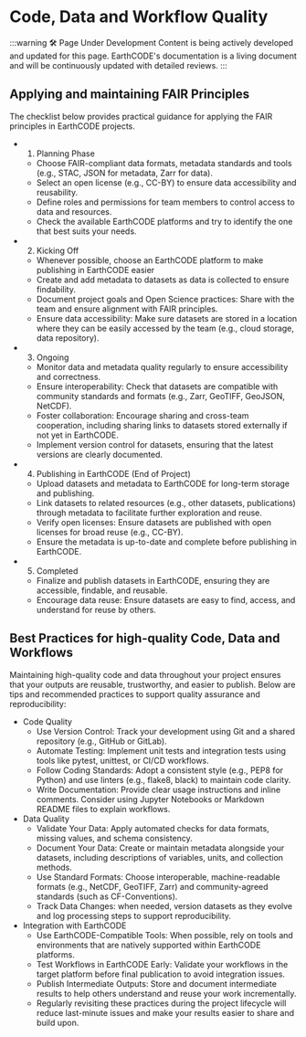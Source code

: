 # Code, Data and Workflow Quality
:::warning 🛠️ Page Under Development
Content is being actively developed and updated for this page. EarthCODE's documentation is a living document and will be continuously updated with detailed reviews.
:::
## Applying and maintaining FAIR Principles

The checklist below provides practical guidance for applying the FAIR principles in EarthCODE projects.

- 1. Planning Phase
    - Choose FAIR-compliant data formats, metadata standards and tools (e.g., STAC, JSON for metadata, Zarr for data).
    - Select an open license (e.g., CC-BY) to ensure data accessibility and reusability.
    - Define roles and permissions for team members to control access to data and resources.
    - Check the available EarthCODE platforms and try to identify the one that best suits your needs.
- 2. Kicking Off
    - Whenever possible, choose an EarthCODE platform to make publishing in EarthCODE easier
    - Create and add metadata to datasets as data is collected to ensure findability.
    - Document project goals and Open Science practices: Share with the team and ensure alignment with FAIR principles.
    - Ensure data accessibility: Make sure datasets are stored in a location where they can be easily accessed by the team (e.g., cloud storage, data repository).
- 3. Ongoing
    - Monitor data and metadata quality regularly to ensure accessibility and correctness.
    - Ensure interoperability: Check that datasets are compatible with community standards and formats (e.g., Zarr, GeoTIFF, GeoJSON, NetCDF).
    - Foster collaboration: Encourage sharing and cross-team cooperation, including sharing links to datasets stored externally if not yet in EarthCODE.
    - Implement version control for datasets, ensuring that the latest versions are clearly documented.
- 4. Publishing in EarthCODE (End of Project)
    - Upload datasets and metadata to EarthCODE for long-term storage and publishing.
    - Link datasets to related resources (e.g., other datasets, publications) through metadata to facilitate further exploration and reuse.
    - Verify open licenses: Ensure datasets are published with open licenses for broad reuse (e.g., CC-BY).
    - Ensure the metadata is up-to-date and complete before publishing in EarthCODE.
- 5. Completed
    - Finalize and publish datasets in EarthCODE, ensuring they are accessible, findable, and reusable.
    - Encourage data reuse: Ensure datasets are easy to find, access, and understand for reuse by others.

## Best Practices for high-quality Code, Data and Workflows

Maintaining high-quality code and data throughout your project ensures that your outputs are reusable, trustworthy, and easier to publish. Below are tips and recommended practices to support quality assurance and reproducibility:

- Code Quality
     - Use Version Control: Track your development using Git and a shared repository (e.g., GitHub or GitLab).
     - Automate Testing: Implement unit tests and integration tests using tools like pytest, unittest, or CI/CD workflows.
     - Follow Coding Standards: Adopt a consistent style (e.g., PEP8 for Python) and use linters (e.g., flake8, black) to maintain code clarity.
     - Write Documentation: Provide clear usage instructions and inline comments. Consider using Jupyter Notebooks or Markdown README files to explain workflows.
- Data Quality
     - Validate Your Data: Apply automated checks for data formats, missing values, and schema consistency.
     - Document Your Data: Create or maintain metadata alongside your datasets, including descriptions of variables, units, and collection methods.
     - Use Standard Formats: Choose interoperable, machine-readable formats (e.g., NetCDF, GeoTIFF, Zarr) and community-agreed standards (such as CF-Conventions).
     - Track Data Changes: when needed, version datasets as they evolve and log processing steps to support reproducibility.
- Integration with EarthCODE
     - Use EarthCODE-Compatible Tools: When possible, rely on tools and environments that are natively supported within EarthCODE platforms.
     - Test Workflows in EarthCODE Early: Validate your workflows in the target platform before final publication to avoid integration issues.
     - Publish Intermediate Outputs: Store and document intermediate results to help others understand and reuse your work incrementally.
     - Regularly revisiting these practices during the project lifecycle will reduce last-minute issues and make your results easier to share and build upon.

